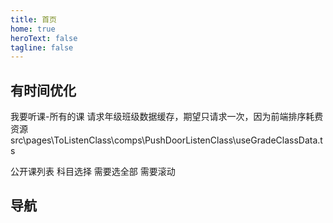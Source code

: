 ```yaml
---
title: 首页
home: true
heroText: false
tagline: false
---
```


## 有时间优化

我要听课-所有的课 请求年级班级数据缓存，期望只请求一次，因为前端排序耗费资源 src\pages\ToListenClass\comps\PushDoorListenClass\useGradeClassData.ts

公开课列表 科目选择 需要选全部 需要滚动

## 导航

<HomeView></HomeView>

<script lang="ts" setup>

import HomeView from '!/components/HomeView.vue'

</script>
